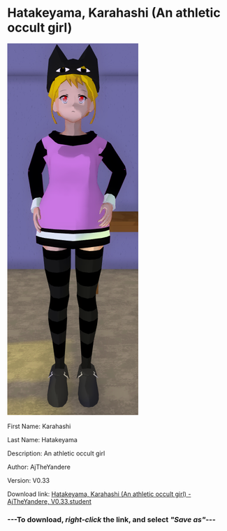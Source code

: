 # Hatakeyama, Karahashi (An athletic occult girl)

<img src = "https://raw.githubusercontent.com/Arbiter1223/Daigaku-Gurashi-Custom-Students/master/Students/Files/Hatakeyama%2C%20Karahashi%20(An%20athletic%20occult%20girl).png">

First Name: Karahashi

Last Name: Hatakeyama

Description: An athletic occult girl

Author: AjTheYandere

Version: V0.33

Download link: <a href="https://raw.githubusercontent.com/Arbiter1223/Daigaku-Gurashi-Custom-Students/master/Students/Files/Hatakeyama%2C%20Karahashi%20(An%20athletic%20occult%20girl)%20-%20AjTheYandere%2C%20V0.33.student">Hatakeyama, Karahashi (An athletic occult girl) - AjTheYandere, V0.33.student</a>

### ---**To download, _right-click_ the link, and select _"Save as"_**---
